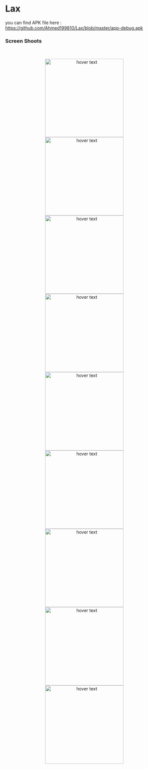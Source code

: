 # Lax

you can find APK file here : https://github.com/Ahmed199810/Lax/blob/master/app-debug.apk

### Screen Shoots

</br>

<p align="center">
  <img src="screen shots/img1.jpg" width="250" title="hover text">
  </br>
    <img src="screen shots/img2.jpg" width="250" title="hover text">
  </br>
    <img src="screen shots/img3.jpg" width="250" title="hover text">
  </br>
    <img src="screen shots/img4.jpg" width="250" title="hover text">
  </br>
    <img src="screen shots/img5.jpg" width="250" title="hover text">
  </br>
    <img src="screen shots/img6.jpg" width="250" title="hover text">
  </br>
    <img src="screen shots/img7.jpg" width="250" title="hover text">
  </br>
    <img src="screen shots/img8.jpg" width="250" title="hover text">
  </br>
    <img src="screen shots/img9.png" width="250" title="hover text">
  </br>
  
</p>
